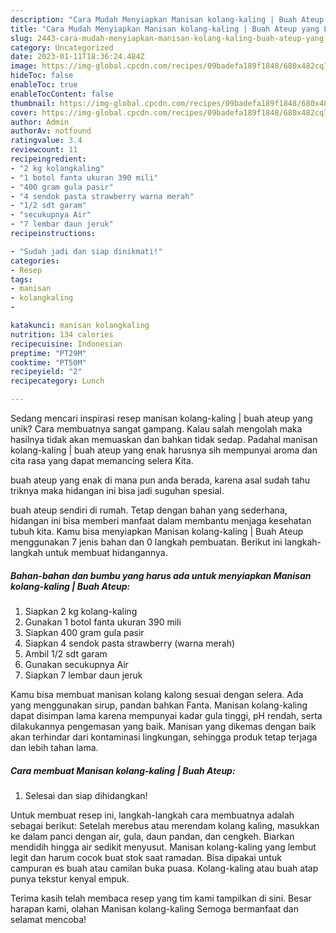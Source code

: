 ```yaml
---
description: "Cara Mudah Menyiapkan Manisan kolang-kaling | Buah Ateup yang Lezat Sekali"
title: "Cara Mudah Menyiapkan Manisan kolang-kaling | Buah Ateup yang Lezat Sekali"
slug: 2443-cara-mudah-menyiapkan-manisan-kolang-kaling-buah-ateup-yang-lezat-sekali
category: Uncategorized
date: 2023-01-11T18:36:24.484Z
image: https://img-global.cpcdn.com/recipes/09badefa189f1848/680x482cq70/manisan-kolang-kaling-buah-ateup-foto-resep-utama.jpg
hideToc: false
enableToc: true
enableTocContent: false
thumbnail: https://img-global.cpcdn.com/recipes/09badefa189f1848/680x482cq70/manisan-kolang-kaling-buah-ateup-foto-resep-utama.jpg
cover: https://img-global.cpcdn.com/recipes/09badefa189f1848/680x482cq70/manisan-kolang-kaling-buah-ateup-foto-resep-utama.jpg
author: Admin
authorAv: notfound
ratingvalue: 3.4
reviewcount: 11
recipeingredient:
- "2 kg kolangkaling"
- "1 botol fanta ukuran 390 mili"
- "400 gram gula pasir"
- "4 sendok pasta strawberry warna merah"
- "1/2 sdt garam"
- "secukupnya Air"
- "7 lembar daun jeruk"
recipeinstructions:

- "Sudah jadi dan siap dinikmati!"
categories:
- Resep
tags:
- manisan
- kolangkaling
- 

katakunci: manisan kolangkaling  
nutrition: 134 calories
recipecuisine: Indonesian
preptime: "PT29M"
cooktime: "PT50M"
recipeyield: "2"
recipecategory: Lunch

---
```





Sedang mencari inspirasi resep manisan kolang-kaling | buah ateup yang unik? Cara membuatnya sangat gampang. Kalau salah mengolah maka hasilnya tidak akan memuaskan dan bahkan tidak sedap. Padahal manisan kolang-kaling | buah ateup yang enak harusnya sih mempunyai aroma dan cita rasa yang dapat memancing selera Kita.




 buah ateup yang enak di mana pun anda berada, karena asal sudah tahu triknya maka hidangan ini bisa jadi suguhan spesial.






 buah ateup sendiri di rumah. Tetap dengan bahan yang sederhana, hidangan ini bisa memberi manfaat dalam membantu menjaga kesehatan tubuh kita. Kamu bisa menyiapkan Manisan kolang-kaling | Buah Ateup menggunakan 7 jenis bahan dan 0 langkah pembuatan. Berikut ini langkah-langkah untuk membuat hidangannya.

<!--inarticleads1-->

##### Bahan-bahan dan bumbu yang harus ada untuk menyiapkan Manisan kolang-kaling | Buah Ateup:

1. Siapkan 2 kg kolang-kaling
1. Gunakan 1 botol fanta ukuran 390 mili
1. Siapkan 400 gram gula pasir
1. Siapkan 4 sendok pasta strawberry (warna merah)
1. Ambil 1/2 sdt garam
1. Gunakan secukupnya Air
1. Siapkan 7 lembar daun jeruk


Kamu bisa membuat manisan kolang kalong sesuai dengan selera. Ada yang menggunakan sirup, pandan bahkan Fanta. Manisan kolang-kaling dapat disimpan lama karena mempunyai kadar gula tinggi, pH rendah, serta dilakukannya pengemasan yang baik. Manisan yang dikemas dengan baik akan terhindar dari kontaminasi lingkungan, sehingga produk tetap terjaga dan lebih tahan lama. 

<!--inarticleads2-->

##### Cara membuat Manisan kolang-kaling | Buah Ateup:


1. Selesai dan siap dihidangkan!

Untuk membuat resep ini, langkah-langkah cara membuatnya adalah sebagai berikut: Setelah merebus atau merendam kolang kaling, masukkan ke dalam panci dengan air, gula, daun pandan, dan cengkeh. Biarkan mendidih hingga air sedikit menyusut. Manisan kolang-kaling yang lembut legit dan harum cocok buat stok saat ramadan. Bisa dipakai untuk campuran es buah atau camilan buka puasa. Kolang-kaling atau buah atap punya tekstur kenyal empuk. 

Terima kasih telah membaca resep yang tim kami tampilkan di sini. Besar harapan kami, olahan Manisan kolang-kaling  Semoga bermanfaat dan selamat mencoba!
